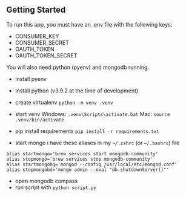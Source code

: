 ## Getting Started

To run this app, you must have an .env file with the following keys:
- CONSUMER_KEY
- CONSUMER_SECRET
- OAUTH_TOKEN
- OAUTH_TOKEN_SECRET

You will also need python (pyenv) and mongodb running.

- install pyenv
- install python (v3.9.2 at the time of development)

- create virtualenv `python -m venv .venv`

- start venv
Windows: `.venv\Scripts\activate.bat`
Mac: `source .venv/bin/activate`

- pip install requirements
`pip install -r requirements.txt`

- start mongo
i have these aliases in my `~/.zshrc` (or `~/.bashrc`) file 

```
alias startmongo='brew services start mongodb-community'
alias stopmongo='brew services stop mongodb-community'
alias startmongobg='mongod --config /usr/local/etc/mongod.conf'
alias stopmongobd='mongo admin --eval "db.shutdownServer()"'
```

- open mongodb compass
- run script with `python script.py`